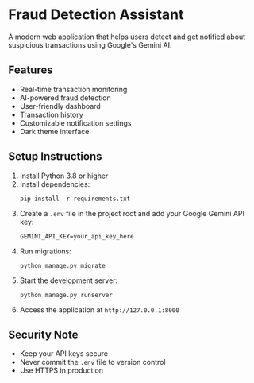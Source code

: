 # Fraud Detection Assistant

A modern web application that helps users detect and get notified about suspicious transactions using Google's Gemini AI.

## Features
- Real-time transaction monitoring
- AI-powered fraud detection
- User-friendly dashboard
- Transaction history
- Customizable notification settings
- Dark theme interface

## Setup Instructions

1. Install Python 3.8 or higher
2. Install dependencies:
   ```
   pip install -r requirements.txt
   ```
3. Create a `.env` file in the project root and add your Google Gemini API key:
   ```
   GEMINI_API_KEY=your_api_key_here
   ```
4. Run migrations:
   ```
   python manage.py migrate
   ```
5. Start the development server:
   ```
   python manage.py runserver
   ```
6. Access the application at `http://127.0.0.1:8000`

## Security Note
- Keep your API keys secure
- Never commit the `.env` file to version control
- Use HTTPS in production 